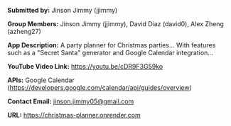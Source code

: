 **Submitted by:** Jinson Jimmy (jjimmy)

**Group Members:** Jinson Jimmy (jjimmy), David Diaz (david0), Alex Zheng (azheng27)

**App Description:** A party planner for Christmas parties... With features such as a "Secret Santa" generator and Google Calendar integration...

**YouTube Video Link:** https://youtu.be/cDR9F3G59ko

**APIs:** Google Calendar (https://developers.google.com/calendar/api/guides/overview)

**Contact Email:** jinson.jimmy05@gmail.com

**URL:** https://christmas-planner.onrender.com
